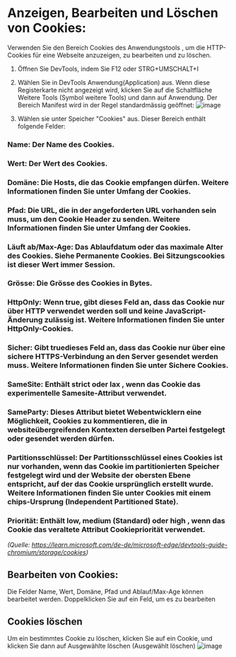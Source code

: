 # Anzeigen, Bearbeiten und Löschen von Cookies:
Verwenden Sie den Bereich Cookies des Anwendungstools , um die HTTP-Cookies für eine Webseite anzuzeigen, zu bearbeiten und zu löschen.

1. Öffnen Sie DevTools, indem Sie F12 oder STRG+UMSCHALT+I
2. Wählen Sie in DevTools Anwendung(Application) aus. Wenn diese Registerkarte nicht angezeigt wird, klicken Sie auf die Schaltfläche Weitere Tools (Symbol weitere Tools) und dann auf Anwendung. Der Bereich Manifest wird in der Regel standardmässig geöffnet:
![image](https://github.com/aryanbisenTBZ/M231_Aryan_Bisen/assets/150661472/faccb538-fdea-406b-9a0c-d8cbda4eba6b)

3. Wählen sie unter Speicher "Cookies" aus.
Dieser Bereich enthält folgende Felder:

### Name: Der Name des Cookies.

### Wert: Der Wert des Cookies.

### Domäne: Die Hosts, die das Cookie empfangen dürfen. Weitere Informationen finden Sie unter Umfang der Cookies.

### Pfad: Die URL, die in der angeforderten URL vorhanden sein muss, um den Cookie Header zu senden. Weitere Informationen finden Sie unter Umfang der Cookies.

### Läuft ab/Max-Age: Das Ablaufdatum oder das maximale Alter des Cookies. Siehe Permanente Cookies. Bei Sitzungscookies ist dieser Wert immer Session.

### Grösse: Die Grösse des Cookies in Bytes.

### HttpOnly: Wenn true, gibt dieses Feld an, dass das Cookie nur über HTTP verwendet werden soll und keine JavaScript-Änderung zulässig ist. Weitere Informationen finden Sie unter HttpOnly-Cookies.

### Sicher: Gibt truedieses Feld an, dass das Cookie nur über eine sichere HTTPS-Verbindung an den Server gesendet werden muss. Weitere Informationen finden Sie unter Sichere Cookies.

### SameSite: Enthält strict oder lax , wenn das Cookie das experimentelle Samesite-Attribut verwendet.

### SameParty: Dieses Attribut bietet Webentwicklern eine Möglichkeit, Cookies zu kommentieren, die in websiteübergreifenden Kontexten derselben Partei festgelegt oder gesendet werden dürfen.

### Partitionsschlüssel: Der Partitionsschlüssel eines Cookies ist nur vorhanden, wenn das Cookie im partitionierten Speicher festgelegt wird und der Website der obersten Ebene entspricht, auf der das Cookie ursprünglich erstellt wurde. Weitere Informationen finden Sie unter Cookies mit einem chips-Ursprung (Independent Partitioned State).

### Priorität: Enthält low, medium (Standard) oder high , wenn das Cookie das veraltete Attribut Cookiepriorität verwendet.
_(Quelle: https://learn.microsoft.com/de-de/microsoft-edge/devtools-guide-chromium/storage/cookies)_


## Bearbeiten von Cookies:
Die Felder Name, Wert, Domäne, Pfad und Ablauf/Max-Age können bearbeitet werden. Doppelklicken Sie auf ein Feld, um es zu bearbeiten


## Cookies löschen

Um ein bestimmtes Cookie zu löschen, klicken Sie auf ein Cookie, und klicken Sie dann auf Ausgewählte löschen (Ausgewählt löschen)
![image](https://github.com/aryanbisenTBZ/M231_Aryan_Bisen/assets/150661472/0dd76279-36cc-40a0-8609-5bbb74246455)

